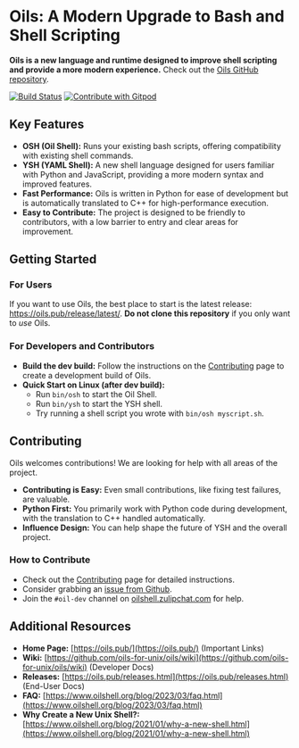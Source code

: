 # Oils: A Modern Upgrade to Bash and Shell Scripting

**Oils is a new language and runtime designed to improve shell scripting and provide a more modern experience.** Check out the [Oils GitHub repository](https://github.com/oils-for-unix/oils).

[![Build Status](https://github.com/oils-for-unix/oils/actions/workflows/all-builds.yml/badge.svg?branch=master)](https://github.com/oils-for-unix/oils/actions/workflows/all-builds.yml)
<a href="https://gitpod.io/from-referrer/">
  <img src="https://img.shields.io/badge/Contribute%20with-Gitpod-908a85?logo=gitpod" alt="Contribute with Gitpod" />
</a>

## Key Features

*   **OSH (Oil Shell):** Runs your existing bash scripts, offering compatibility with existing shell commands.
*   **YSH (YAML Shell):** A new shell language designed for users familiar with Python and JavaScript, providing a more modern syntax and improved features.
*   **Fast Performance:** Oils is written in Python for ease of development but is automatically translated to C++ for high-performance execution.
*   **Easy to Contribute:** The project is designed to be friendly to contributors, with a low barrier to entry and clear areas for improvement.

## Getting Started

### For Users

If you want to use Oils, the best place to start is the latest release: <https://oils.pub/release/latest/>.  **Do not clone this repository** if you only want to *use* Oils.

### For Developers and Contributors

*   **Build the dev build:** Follow the instructions on the [Contributing](https://github.com/oils-for-unix/oils/wiki/Contributing) page to create a development build of Oils.
*   **Quick Start on Linux (after dev build):**
    *   Run `bin/osh` to start the Oil Shell.
    *   Run `bin/ysh` to start the YSH shell.
    *   Try running a shell script you wrote with `bin/osh myscript.sh`.

## Contributing

Oils welcomes contributions! We are looking for help with all areas of the project.

*   **Contributing is Easy:** Even small contributions, like fixing test failures, are valuable.
*   **Python First:** You primarily work with Python code during development, with the translation to C++ handled automatically.
*   **Influence Design:** You can help shape the future of YSH and the overall project.

### How to Contribute

*   Check out the [Contributing](https://github.com/oils-for-unix/oils/wiki/Contributing) page for detailed instructions.
*   Consider grabbing an [issue from Github](https://github.com/oils-for-unix/oils/issues?q=is%3Aissue+is%3Aopen+label%3A%22good+first+issue%22).
*   Join the `#oil-dev` channel on [oilshell.zulipchat.com](https://oilshell.zulipchat.com/) for help.

## Additional Resources

*   **Home Page:** [https://oils.pub/](https://oils.pub/) (Important Links)
*   **Wiki:** [https://github.com/oils-for-unix/oils/wiki](https://github.com/oils-for-unix/oils/wiki) (Developer Docs)
*   **Releases:** [https://oils.pub/releases.html](https://oils.pub/releases.html) (End-User Docs)
*   **FAQ:** [https://www.oilshell.org/blog/2023/03/faq.html](https://www.oilshell.org/blog/2023/03/faq.html)
*   **Why Create a New Unix Shell?:** [https://www.oilshell.org/blog/2021/01/why-a-new-shell.html](https://www.oilshell.org/blog/2021/01/why-a-new-shell.html)